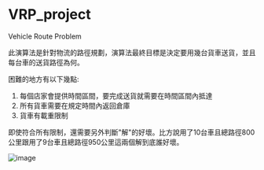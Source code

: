 # VRP_project
 Vehicle Route Problem

此演算法是針對物流的路徑規劃，演算法最終目標是決定要用幾台貨車送貨，並且每台車的送貨路徑為何。

困難的地方有以下幾點:
1. 每個店家會提供時間區間，要完成送貨就需要在時間區間內抵達
2. 所有貨車需要在規定時間內返回倉庫
3. 貨車有載重限制

即使符合所有限制，還需要另外判斷"解"的好壞。比方說用了10台車且總路徑800公里跟用了9台車且總路徑950公里這兩個解到底誰好壞。

![image](https://github.com/user-attachments/assets/278029cf-6a95-4a41-8392-7573cf646021)
